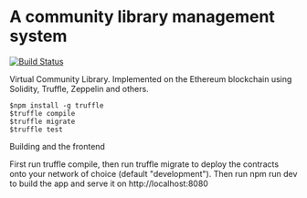 # A community library management system

[![Build Status](https://travis-ci.org/neeldhwaj/LibraryManagementSystem.svg?branch=master)](https://travis-ci.org/neeldhwaj/LibraryManagementSystem)

Virtual Community Library. Implemented on the Ethereum blockchain using Solidity, Truffle, Zeppelin and others.
```
$npm install -g truffle
$truffle compile
$truffle migrate
$truffle test
```


Building and the frontend

First run truffle compile, then run truffle migrate to deploy the contracts onto your network of choice (default "development").
Then run npm run dev to build the app and serve it on http://localhost:8080
